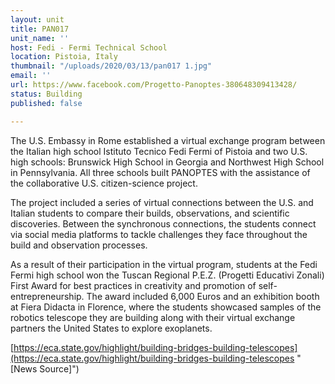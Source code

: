 ```yaml
---
layout: unit
title: PAN017
unit_name: ''
host: Fedi - Fermi Technical School
location: Pistoia, Italy
thumbnail: "/uploads/2020/03/13/pan017 1.jpg"
email: ''
url: https://www.facebook.com/Progetto-Panoptes-380648309413428/
status: Building
published: false

---
```

The U.S. Embassy in Rome established a virtual exchange program between the Italian high school Istituto Tecnico Fedi Fermi of Pistoia and two U.S. high schools: Brunswick High School in Georgia and Northwest High School in Pennsylvania. All three schools built PANOPTES with the assistance of the collaborative U.S. citizen-science project.

The project included a series of virtual connections between the U.S. and Italian students to compare their builds, observations, and scientific discoveries. Between the synchronous connections, the students connect via social media platforms to tackle challenges they face throughout the build and observation processes.

As a result of their participation in the virtual program, students at the Fedi Fermi high school won the Tuscan Regional P.E.Z. (Progetti Educativi Zonali) First Award for best practices in creativity and promotion of self-entrepreneurship. The award included 6,000 Euros and an exhibition booth at Fiera Didacta in Florence, where the students showcased samples of the robotics telescope they are building along with their virtual exchange partners the United States to explore exoplanets.

[https://eca.state.gov/highlight/building-bridges-building-telescopes](https://eca.state.gov/highlight/building-bridges-building-telescopes "[News Source]")